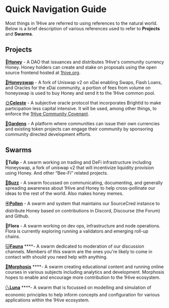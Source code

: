# Quick Navigation Guide

Most things in 1Hive are referred to using references to the natural world. Below is a brief description of various references used to refer to **Projects** and **Swarms**.

## Projects

🍯[**Honey**](../projects/honey/) - A DAO that issuances and distributes 1Hive's community currency Honey. Honey holders can create and stake on proposals using the open source frontend hosted at [1hive.org](https://1hive.org).

[🍃**Honeyswap**](../projects/honeyswap/) - A fork of Uniswap v2 on xDai enabling Swaps, Flash Loans, and Oracles for the xDai community, a portion of fees from volume on honeyswap is used to buy Honey and send it to the 1Hive common pool. 

[🌞**Celeste**](../projects/celeste.md) - A subjective oracle protocol that incorporates BrightId to make participation less capital intensive. It will be used, among other things, to enforce the [1Hive Community Covenant](../community-covenant.md).

[🌻**Gardens**](../projects/gardens.md) - A platform where communities can issue their own currencies and existing token projects can engage their community by sponsoring community directed development efforts. 

## Swarms

🌷**Tulip** - A swarm working on trading and DeFi infrastructure including Honeyswap, a fork of uniswap v2 that will incentivize liquidity provision using Honey. And other “Bee-Fi” related projects.

[🐝**Buzz**](../community/swarms/buzz.md) - A swarm focussed on communicating, documenting, and generally spreading awareness about 1Hive and Honey to help cross-pollinate our ideas to the rest of the world. Also makes honey memes.

[🏵**Pollen**](../community/swarms/pollen.md) - A swarm and system that maintains our SourceCred instance to distribute Honey based on contributions in Discord, Discourse \(the Forum\) and Github.

🌺**Flora** - A swarm working on dev ops, infrastructure and node operations. Flora is currently exploring running a validators and emerging roll-up chains.

[🐱**Fauna**](../community/swarms/fauna.md) ****- A swarm dedicated to moderation of our discussion channels. Members of this swarm are the ones you're likely to come in contact with should you need help with anything.

[🦋**Morphosis**](../community/swarms/morphosis.md) ****- A swarm creating educational content and running online courses in various subjects including analytics and development. Morphosis hopes to enable and encourage more contribution to the 1Hive ecosystem.

[🌜**Luna**](../community/swarms/luna.md) ****- A swarm that is focussed on modelling and simulation of economic principles to help inform concepts and configuration for various applications within the 1Hive ecosystem.

